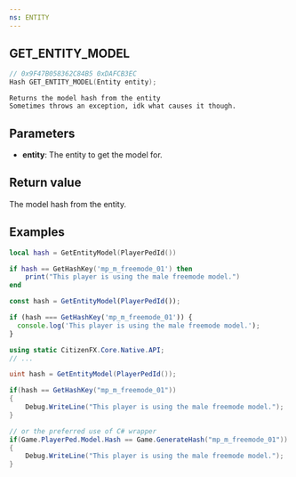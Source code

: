 ```yaml
---
ns: ENTITY
---
```


## GET_ENTITY_MODEL

```c
// 0x9F47B058362C84B5 0xDAFCB3EC
Hash GET_ENTITY_MODEL(Entity entity);
```

```
Returns the model hash from the entity
Sometimes throws an exception, idk what causes it though.
```

## Parameters

- **entity**: The entity to get the model for.

## Return value

The model hash from the entity.

## Examples

```lua
local hash = GetEntityModel(PlayerPedId())

if hash == GetHashKey('mp_m_freemode_01') then
    print("This player is using the male freemode model.")
end
```

```js
const hash = GetEntityModel(PlayerPedId());

if (hash === GetHashKey('mp_m_freemode_01')) {
  console.log('This player is using the male freemode model.');
}
```

```cs
using static CitizenFX.Core.Native.API;
// ...

uint hash = GetEntityModel(PlayerPedId());

if(hash == GetHashKey("mp_m_freemode_01"))
{
    Debug.WriteLine("This player is using the male freemode model.");
}

// or the preferred use of C# wrapper
if(Game.PlayerPed.Model.Hash == Game.GenerateHash("mp_m_freemode_01"))
{
    Debug.WriteLine("This player is using the male freemode model.");
}
```
